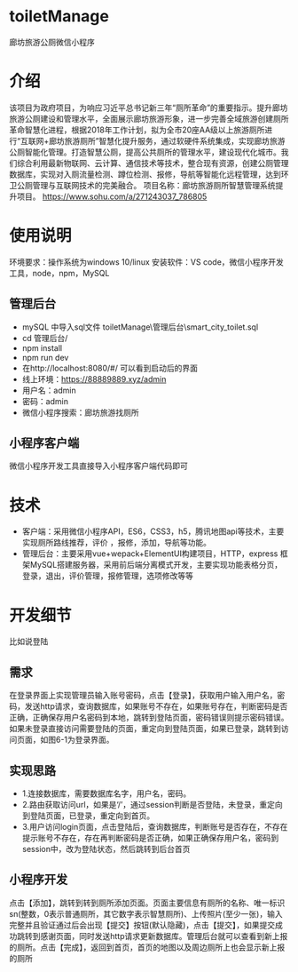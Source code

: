 # toiletManage
廊坊旅游公厕微信小程序

# 介绍
该项目为政府项目，为响应习近平总书记新三年“厕所革命”的重要指示。提升廊坊旅游公厕建设和管理水平，全面展示廊坊旅游形象，进一步完善全域旅游创建厕所革命智慧化进程，根据2018年工作计划，拟为全市20座AA级以上旅游厕所进行“互联网+廊坊旅游厕所”智慧化提升服务，通过软硬件系统集成，实现廊坊旅游公厕智能化管理。打造智慧公厕，提高公共厕所的管理水平，建设现代化城市。我们综合利用最新物联网、云计算、通信技术等技术，整合现有资源，创建公厕管理数据库，实现对入厕流量检测、蹲位检测、报修，导航等智能化远程管理，达到环卫公厕管理与互联网技术的完美融合。
项目名称：廊坊旅游厕所智慧管理系统提升项目。
https://www.sohu.com/a/271243037_786805
# 使用说明
环境要求：操作系统为windows 10/linux
安装软件：VS code，微信小程序开发工具，node，npm，MySQL
## 管理后台
- mySQL 中导入sql文件 toiletManage\管理后台\smart_city_toilet.sql
- cd 管理后台/
- npm install
- npm run dev
- 在http://localhost:8080/#/ 可以看到启动后的界面
- 线上环境：https://88889889.xyz/admin
- 用户名：admin
- 密码：admin
- 微信小程序搜索：廊坊旅游找厕所
## 小程序客户端

微信小程序开发工具直接导入小程序客户端代码即可

# 技术
- 客户端：采用微信小程序API，ES6，CSS3，h5，腾讯地图api等技术，主要实现厕所路线推荐，评价 ，报修，添加，导航等功能。
- 管理后台：主要采用vue+wepack+ElementUI构建项目，HTTP，express 框架MySQL搭建服务器，采用前后端分离模式开发，主要实现功能表格分页，登录，退出，评价管理，报修管理，选项修改等等

# 开发细节
比如说登陆
## 需求
在登录界面上实现管理员输入账号密码，点击【登录】，获取用户输入用户名，密码，发送http请求，查询数据库，如果账号不存在，如果账号存在，判断密码是否正确，正确保存用户名密码到本地，跳转到登陆页面，密码错误则提示密码错误。如果未登录直接访问需要登陆的页面，重定向到登陆页面，如果已登录，跳转到访问页面，如图6-1为登录界面。
## 实现思路
- 1.连接数据库，需要数据库名字，用户名，密码。
- 2.路由获取访问url，如果是‘/’，通过session判断是否登陆，未登录，重定向到登陆页面，已登录，重定向到首页。
- 3.用户访问login页面，点击登陆后，查询数据库，判断账号是否存在，不存在提示账号不存在，存在再判断密码是否正确，如果正确保存用户名，密码到session中，改为登陆状态，然后跳转到后台首页
## 小程序开发
点击【添加】，跳转到转到厕所添加页面。页面主要信息有厕所的名称、唯一标识sn(整数，0表示普通厕所，其它数字表示智慧厕所)、上传照片(至少一张)，输入完整并且验证通过后会出现【提交】按钮(默认隐藏)，点击【提交】，如果提交成功跳转到感谢页面，同时发送http请求更新数据库。管理后台就可以查看到新上报的厕所。点击【完成】，返回到首页，首页的地图以及周边厕所上也会显示新上报的厕所